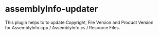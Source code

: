 # assemblyInfo-updater

This plugin helps to to update Copyright, File Version and Product Version for AssemblyInfo.cpp / AssemblyInfo.cs / Resource Files.
